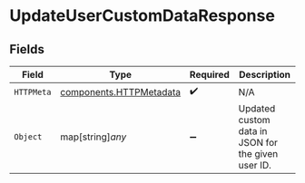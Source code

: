 # UpdateUserCustomDataResponse


## Fields

| Field                                                              | Type                                                               | Required                                                           | Description                                                        |
| ------------------------------------------------------------------ | ------------------------------------------------------------------ | ------------------------------------------------------------------ | ------------------------------------------------------------------ |
| `HTTPMeta`                                                         | [components.HTTPMetadata](../../models/components/httpmetadata.md) | :heavy_check_mark:                                                 | N/A                                                                |
| `Object`                                                           | map[string]*any*                                                   | :heavy_minus_sign:                                                 | Updated custom data in JSON for the given user ID.                 |